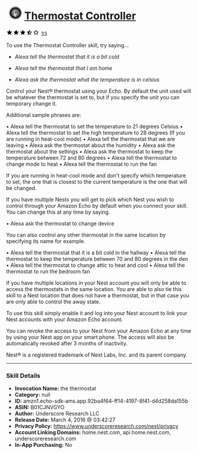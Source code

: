 # &nbsp;<img src="skill_icon" alt="Thermostat Controller icon" width="36"> [Thermostat Controller](http://alexa.amazon.com/#skills/amzn1.echo-sdk-ams.app.92ba4f64-ff14-4197-8f41-d4d258da155b)
![3.8 stars](../../images/ic_star_black_18dp_1x.png)![3.8 stars](../../images/ic_star_black_18dp_1x.png)![3.8 stars](../../images/ic_star_black_18dp_1x.png)![3.8 stars](../../images/ic_star_half_black_18dp_1x.png)![3.8 stars](../../images/ic_star_border_black_18dp_1x.png) 33

To use the Thermostat Controller skill, try saying...

* *Alexa tell the thermostat that it is a bit cold*

* *Alexa tell the thermostat that I am home*

* *Alexa ask the thermostat what the temperature is in celsius*

Control your Nest® thermostat using your Echo. By default the unit used will be whatever the thermostat is set to, but if you specify the unit you can temporary change it.

Additional sample phrases are:

• Alexa tell the thermostat to set the temperature to 21 degrees Celsius
• Alexa tell the thermostat to set the high temperature to 28 degrees (If you are running in heat-cool mode)
• Alexa tell the thermostat that we are leaving
• Alexa ask the thermostat about the humidity
• Alexa ask the thermostat about the settings
• Alexa ask the thermostat to keep the temperature between 72 and 80 degrees
• Alexa tell the thermostat to change mode to heat
• Alexa tell the thermostat to run the fan

If you are running in heat-cool mode and don't specify which temperature to set, the one that is closest to the current temperature is the one that will be changed.

If you have multiple Nests you will get to pick which Nest you wish to control through your Amazon Echo by default when you connect your skill. You can change this at any time by saying.

• Alexa ask the thermostat to change device

You can also control any other thermostat in the same location by specifying its name for example.

• Alexa tell the thermostat that it is a bit cold in the hallway
• Alexa tell the thermostat to keep the temperature between 70 and 80 degrees in the den
• Alexa tell the thermostat to change attic to heat and cool
• Alexa tell the thermostat to run the bedroom fan

If you have multiple locations in your Nest account you will only be able to access the thermostats in the same location. You are able to also tie this skill to a Nest location that does not have a thermostat, but in that case you are only able to control the away state.

To use this skill simply enable it and log into your Nest account to link your Nest accounts with your Amazon Echo account.

You can revoke the access to your Nest from your Amazon Echo at any time by using your Nest app on your smart phone. The access will also be automatically revoked after 3 months of inactivity.

Nest® is a registered trademark of Nest Labs, Inc. and its parent company.

***

### Skill Details

* **Invocation Name:** the thermostat
* **Category:** null
* **ID:** amzn1.echo-sdk-ams.app.92ba4f64-ff14-4197-8f41-d4d258da155b
* **ASIN:** B01CJNVGYO
* **Author:** Underscore Research LLC
* **Release Date:** March 4, 2016 @ 03:42:27
* **Privacy Policy:** https://www.underscoreresearch.com/nest/privacy
* **Account Linking Domains:** home.nest.com, api.home.nest.com, underscoreresearch.com
* **In-App Purchasing:** No
